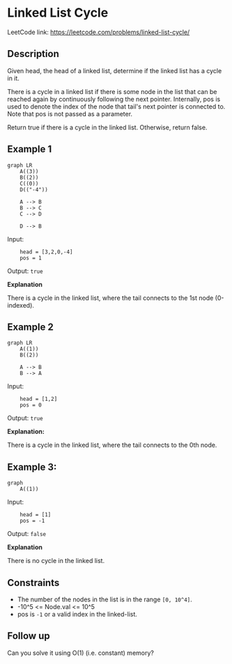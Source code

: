 # Linked List Cycle

LeetCode link: https://leetcode.com/problems/linked-list-cycle/

## Description

Given head, the head of a linked list, determine if the linked list has a cycle in it.

There is a cycle in a linked list if there is some node in the list that can be reached again by
continuously following the next pointer. Internally, pos is used to denote the index of the node that
tail's next pointer is connected to. Note that pos is not passed as a parameter.

Return true if there is a cycle in the linked list. Otherwise, return false.

## Example 1

```mermaid
graph LR
    A((3))
    B((2))
    C((0))
    D(("-4"))
    
    A --> B
    B --> C
    C --> D
    
    D --> B
```

Input:
```
    head = [3,2,0,-4]
    pos = 1
```

Output:
    `true`

**Explanation**

There is a cycle in the linked list, where the tail connects to the 1st node (0-indexed).

## Example 2

```mermaid
graph LR
    A((1))
    B((2))
    
    A --> B
    B --> A
```

Input:
```
    head = [1,2]
    pos = 0
```
Output: `true`

**Explanation:**

There is a cycle in the linked list, where the tail connects to the 0th node.


## Example 3:

```mermaid
graph
    A((1))
```

Input:
```
    head = [1]
    pos = -1
```

Output: `false`

**Explanation**

There is no cycle in the linked list.
 
## Constraints

* The number of the nodes in the list is in the range `[0, 10^4]`.
* -10^5 <= Node.val <= 10^5
* pos is `-1` or a valid index in the linked-list.
 
## Follow up

Can you solve it using O(1) (i.e. constant) memory?
